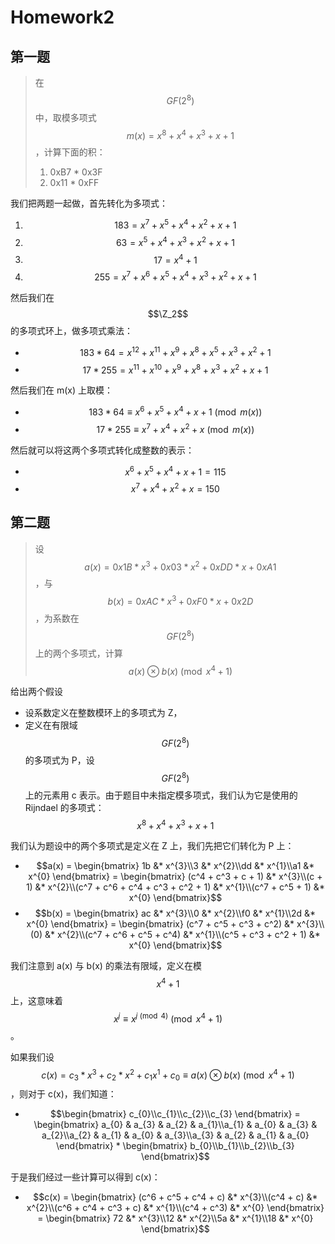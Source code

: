 # Homework2

## 第一题

> 在 $$GF(2^8)$$ 中，取模多项式 $$m(x) = x^8 + x^4 + x^3 + x + 1$$，计算下面的积：
>
> 1. 0xB7 \* 0x3F
> 2. 0x11 \* 0xFF

我们把两题一起做，首先转化为多项式：

1. $$183 = x^7 + x^5 + x^4 + x^2 + x + 1$$
2. $$63 = x^5 + x^4 + x^3 + x^2 + x + 1$$
3. $$17 = x^4 + 1$$
4. $$255 = x^7 + x^6 + x^5 + x^4 + x^3 + x^2 + x + 1$$

然后我们在 $$\Z_2$$ 的多项式环上，做多项式乘法：

* $$183*64 = x^{12} + x^{11} + x^9 + x^8 + x^5 + x^3 + x^2 + 1$$
* $$17 * 255 = x^{11} + x^{10} + x^9 + x^8 + x^3 + x^2 + x + 1$$

然后我们在 m(x) 上取模：

* $$183 * 64 \equiv x^6 + x^5 + x^4 + x + 1 \pmod{m(x)}$$
* $$17 * 255 \equiv x^7 + x^4 + x^2 + x \pmod{m(x)}$$

然后就可以将这两个多项式转化成整数的表示：

* $$x^6 + x^5 + x^4 + x + 1 = 115$$
* $$x^7 + x^4 + x^2 + x =  150$$

## 第二题

> 设 $$a(x) = 0x1B*x^3 + 0x03*x^2 + 0xDD*x + 0xA1$$，与 $$b(x) = 0xAC * x^3 + 0xF0 * x + 0x2D$$，为系数在 $$GF(2^8)$$ 上的两个多项式，计算 $$a(x) \otimes b(x) \pmod{x^4 + 1}$$

给出两个假设

* 设系数定义在整数模环上的多项式为 Z，
* 定义在有限域 $$GF(2^8)$$ 的多项式为 P，设 $$GF(2^8)$$ 上的元素用 c 表示。由于题目中未指定模多项式，我们认为它是使用的 Rijndael 的多项式：$$x^8 + x^4 + x^3 + x + 1$$

我们认为题设中的两个多项式是定义在 Z 上，我们先把它们转化为 P 上：

* $$a(x) = \begin{bmatrix} 1b &* x^{3}\\3 &* x^{2}\\dd &* x^{1}\\a1 &* x^{0} \end{bmatrix} = \begin{bmatrix} (c^4 + c^3 + c + 1) &* x^{3}\\(c + 1) &* x^{2}\\(c^7 + c^6 + c^4 + c^3 + c^2 + 1) &* x^{1}\\(c^7 + c^5 + 1) &* x^{0} \end{bmatrix}$$
* $$b(x) = \begin{bmatrix} ac &* x^{3}\\0 &* x^{2}\\f0 &* x^{1}\\2d &* x^{0} \end{bmatrix} =     \begin{bmatrix} (c^7 + c^5 + c^3 + c^2) &* x^{3}\\(0) &* x^{2}\\(c^7 + c^6 + c^5 + c^4) &* x^{1}\\(c^5 + c^3 + c^2 + 1) &* x^{0} \end{bmatrix}$$

我们注意到 a(x) 与 b(x) 的乘法有限域，定义在模 $$x^4 + 1$$ 上，这意味着 $$x^j \equiv x^{j \pmod{4}}\pmod{x^4 + 1}$$。

如果我们设 $$c(x) = c_3* x^3 + c_2 * x^2 + c_1 x^1 + c_0\equiv a(x) \otimes b(x) \pmod{x^4 + 1}$$，则对于 c(x)，我们知道：

* $$\begin{bmatrix} c_{0}\\c_{1}\\c_{2}\\c_{3} \end{bmatrix} = \begin{bmatrix} a_{0} & a_{3} & a_{2} & a_{1}\\a_{1} & a_{0} & a_{3} & a_{2}\\a_{2} & a_{1} & a_{0} & a_{3}\\a_{3} & a_{2} & a_{1} & a_{0} \end{bmatrix} * \begin{bmatrix} b_{0}\\b_{1}\\b_{2}\\b_{3} \end{bmatrix}$$

于是我们经过一些计算可以得到 c(x)：

* $$c(x) = \begin{bmatrix} (c^6 + c^5 + c^4 + c) &* x^{3}\\(c^4 + c) &* x^{2}\\(c^6 + c^4 + c^3 + c) &* x^{1}\\(c^4 + c^3) &* x^{0} \end{bmatrix} = \begin{bmatrix} 72 &* x^{3}\\12 &* x^{2}\\5a &* x^{1}\\18 &* x^{0} \end{bmatrix}$$
